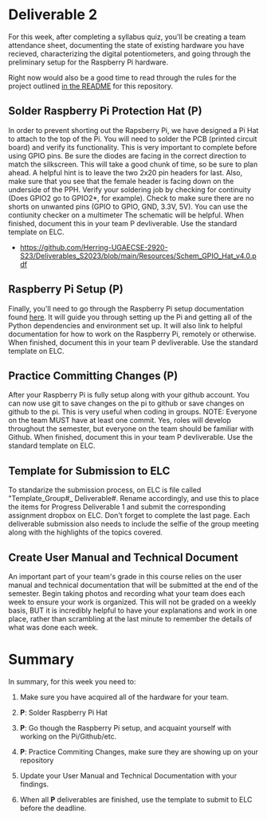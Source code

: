 # Deliverable 2

For this week, after completing a syllabus quiz, you'll be creating a team attendance sheet, documenting the state of existing hardware you have recieved, characterizing the digital potentiometers, and going through the preliminary setup for the Raspberry Pi hardware. 

Right now would also be a good time to read through the rules for the project outlined [in the README](../README.md) for this repository.
 

## Solder Raspberry Pi Protection Hat (P)

In order to prevent shorting out the Rapsberry Pi, we have designed a Pi Hat to attach to the top of the Pi. You will need to solder the PCB (printed circuit board) and verify its functionality. This is very important to complete before using GPIO pins. Be sure the diodes are facing in the correct direction to match the silkscreen. This will take a good chunk of time, so be sure to plan ahead.  A helpful hint is to leave the two 2x20 pin headers for last.  Also, make sure that you see that the female header is facing down on the underside of the PPH.  Verify your soldering job by checking for continuity (Does GPIO2 go to GPIO2*, for example).  Check to make sure there are no shorts on unwanted pins (GPIO to GPIO, GND, 3.3V, 5V).  You can use the contiunity checker on a multimeter The schematic will be helpful.  When finished, document this in your team P devliverable.  Use the standard template on ELC.  

- https://github.com/Herring-UGAECSE-2920-S23/Deliverables_S2023/blob/main/Resources/Schem_GPIO_Hat_v4.0.pdf

## Raspberry Pi Setup (P)

Finally, you'll need to go through the Raspberry Pi setup documentation found [here](setup/pi_setup.md). It will guide you through setting up the Pi and getting all of the Python dependencies and environment set up. It will also link to helpful documentation for how to work on the Raspberry Pi, remotely or otherwise.  When finished, document this in your team P devliverable.  Use the standard template on ELC.  

## Practice Committing Changes (P)

After your Raspberry Pi is fully setup along with your github account. You can now use git to save changes on the pi to github or save changes on github to the pi. This is very useful when coding in groups. NOTE:  Everyone on the team MUST have at least one commit.  Yes, roles will develop throughout the semester, but everyone on the team should be familiar with Github.  When finished, document this in your team P devliverable.  Use the standard template on ELC. 

## Template for Submission to ELC
To standarize the submission process, on ELC is file called "Template_Group#_ Deliverable#.  Rename accordingly, and use this to place the items for Progress Deliverable 1 and submit the corresponding assignment dropbox on ELC.  Don't forget to complete the last page.  Each deliverable submission also needs to include the selfie of the group meeting along with the highlights of the topics covered.  

## Create User Manual and Technical Document 

An important part of your team's grade in this course relies on the user manual and technical documentation that will be submitted at the end of the semester. Begin taking photos and recording what your team does each week to ensure your work is organized. This will not be graded on a weekly basis, BUT it is incredibly helpful to have your explanations and work in one place, rather than scrambling at the last minute to remember the details of what was done each week.

# Summary

In summary, for this week you need to:

1. Make sure you have acquired all of the hardware for your team.

2. **P**: Solder Raspberry Pi Hat

3. **P**: Go though the Raspberry Pi setup, and acquaint yourself with working on the Pi/Github/etc.

4. **P**:  Practice Commiting Changes, make sure they are showing up on your repository 

5. Update your User Manual and Technical Documentation with your findings.

6.  When all **P** deliverables are finished, use the template to submit to ELC before the deadline.  

